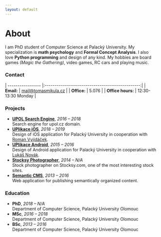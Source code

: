 ```yaml
---
layout: default
---
```


# About
I am PhD student of Computer Science at Palacký University. My specialization is **math psychology** and **Formal Concept Analysis**. I also love **Python programming** and design of any kind. My hobbies are board games *(Magic the Gathering)*, video games, RC cars and playing music.

### Contact

| ----------------- |:-------------------------------------------------:|
| **Email:**        | [mail@tomasmikula.cz](mailto:mail@tomasmikula.cz) |
| **Office:**       | 5.076                                             |
| **Office hours:** | 12:30-13:30 Monday                              |

### Projects
<!-- * **[formal-concepts library](https://github.com/mikulatomas/formal-concepts)**, <span class="year">*2018 – N/A*</span>  
Formal Concept Analysis (FCA) library for Python3 under development. -->
* **[UPOL Search Engine](https://github.com/UPOLSearch/UPOL-Search-Engine)**, <span class="year">*2016 – 2018*</span>  
Search engine for upol.cz domain.
* **[UPlikace iOS]()**, <span class="year">*2018 – 2019*</span>  
Design of iOS application for Palacký University in cooperation with [Roman Vyjídáček](https://vyjidacek.cz).
* **[UPlikace Android](https://play.google.com/store/apps/details?id=cz.uplikace.app&hl=cs)**, <span class="year">*2015 – 2016*</span>  
Design of Android application for Palacký University in cooperation with [Lukáš Novák](https://www.novaklukas.cz).
* **[Stocksy Photographer](https://www.stocksy.com/tomasmikula)**, <span class="year">*2014 – N/A*</span>  
Stock photographer on Stocksy.com, one of the most interesting stock sites.
* **[Semantic CMS](https://github.com/mikulatomas/Semantic-CMS)**, <span class="year">*2013 – 2016*</span>  
Web application for publishing semantically organized content.

### Education
* **PhD**, <span class="year">*2018 – N/A*</span>  
Department of Computer Science, Palacký University Olomouc
* **MSc**, <span class="year">*2016 – 2018*</span>  
Department of Computer Science, Palacký University Olomouc
* **BSc**, <span class="year">*2013 – 2016*</span>  
Department of Computer Science, Palacký University Olomouc
